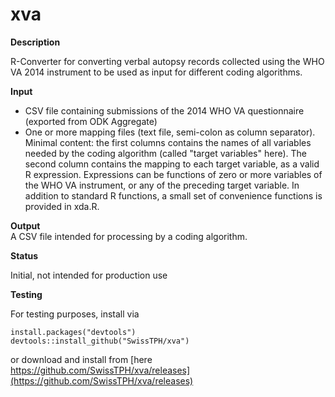 # xva

**Description** 	

R-Converter for converting verbal autopsy records collected using the WHO VA 2014 instrument to be used as input for different coding algorithms. 

**Input**		
- CSV file containing submissions of the 2014 WHO VA questionnaire (exported from ODK Aggregate)
- One or more mapping files (text file, semi-colon as column separator). Minimal content: the first columns contains the names of all variables needed by the coding algorithm (called "target variables" here). The second column contains the mapping to each target variable, as a valid R expression. Expressions can be functions of zero or more variables of the WHO VA instrument, or any of the preceding target variable. In addition to standard R functions, a small set of convenience functions is provided in xda.R.

**Output**		
A CSV file intended for processing by a coding algorithm.


**Status**		

Initial, not intended for production use

**Testing**

For testing purposes, install via
```
install.packages("devtools")
devtools::install_github("SwissTPH/xva")
```
or download and install from [here https://github.com/SwissTPH/xva/releases](https://github.com/SwissTPH/xva/releases)

